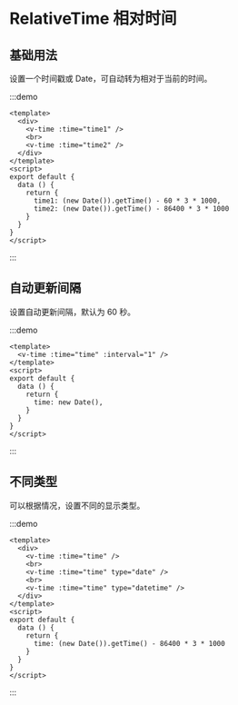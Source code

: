 # RelativeTime 相对时间 

## 基础用法

设置一个时间戳或 Date，可自动转为相对于当前的时间。

:::demo
```vue
<template>
  <div>
    <v-time :time="time1" />
    <br>
    <v-time :time="time2" />
  </div>
</template>
<script>
export default {
  data () {
    return {
      time1: (new Date()).getTime() - 60 * 3 * 1000,
      time2: (new Date()).getTime() - 86400 * 3 * 1000
    }
  }
}
</script>
```
:::

## 自动更新间隔

设置自动更新间隔，默认为 60 秒。

:::demo
```vue
<template>
  <v-time :time="time" :interval="1" />
</template>
<script>
export default {
  data () {
    return {
      time: new Date(),
    }
  }
}
</script>
```
:::

## 不同类型

可以根据情况，设置不同的显示类型。

:::demo
```vue
<template>
  <div>
    <v-time :time="time" />
    <br>
    <v-time :time="time" type="date" />
    <br>
    <v-time :time="time" type="datetime" />
  </div>
</template>
<script>
export default {
  data () {
    return {
      time: (new Date()).getTime() - 86400 * 3 * 1000
    }
  }
}
</script>
```
:::